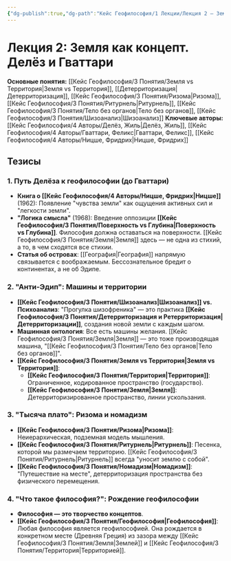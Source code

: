 ```yaml
---
{"dg-publish":true,"dg-path":"Кейс Геофилософия/1 Лекции/Лекция 2 – Земля как концепт","permalink":"/kejs-geofilosofiya/1-lekczii/lekcziya-2-zemlya-kak-konczept/","dgShowLocalGraph":true}
---
```


# Лекция 2: Земля как концепт. Делёз и Гваттари

**Основные понятия:** [[Кейс Геофилософия/3 Понятия/Земля vs Территория\|Земля vs Территория]], [[Детерриторизация\|Детерриторизация]], [[Кейс Геофилософия/3 Понятия/Ризома\|Ризома]], [[Кейс Геофилософия/3 Понятия/Ритурнель\|Ритурнель]], [[Кейс Геофилософия/3 Понятия/Тело без органов\|Тело без органов]], [[Кейс Геофилософия/3 Понятия/Шизоанализ\|Шизоанализ]]
**Ключевые авторы:** [[Кейс Геофилософия/4 Авторы/Делёз, Жиль\|Делёз, Жиль]], [[Кейс Геофилософия/4 Авторы/Гваттари, Феликс\|Гваттари, Феликс]], [[Кейс Геофилософия/4 Авторы/Ницше, Фридрих\|Ницше, Фридрих]]

## Тезисы

### 1. Путь Делёза к геофилософии (до Гваттари)
- **Книга о [[Кейс Геофилософия/4 Авторы/Ницше, Фридрих\|Ницше]]** (1962): Появление "чувства земли" как ощущения активных сил и "легкости земли".
- **"Логика смысла"** (1968): Введение оппозиции **[[Кейс Геофилософия/3 Понятия/Поверхность vs Глубина\|Поверхность vs Глубина]]**. Философия должна оставаться на поверхности. [[Кейс Геофилософия/3 Понятия/Земля\|Земля]] здесь — не одна из стихий, а то, в чем сходятся все стихии.
- **Статья об островах**: [[География\|География]] напрямую связывается с воображаемым. Бессознательное бредит о континентах, а не об Эдипе.

### 2. "Анти-Эдип": Машины и территории
- **[[Кейс Геофилософия/3 Понятия/Шизоанализ\|Шизоанализ]] vs. Психоанализ**: "Прогулка шизофреника" — это практика **[[Кейс Геофилософия/3 Понятия/Детерриторизация и Ретерриторизация\|Детерриторизации]]**, создания новой земли с каждым шагом.
- **Машинная онтология**: Все есть машины желания. [[Кейс Геофилософия/3 Понятия/Земля\|Земля]] — это тоже производящая машина, "[[Кейс Геофилософия/3 Понятия/Тело без органов\|Тело без органов]]".
- **[[Кейс Геофилософия/3 Понятия/Земля vs Территория\|Земля vs Территория]]**:
    - **[[Кейс Геофилософия/3 Понятия/Территория\|Территория]]**: Ограниченное, кодированное пространство (государство).
    - **[[Кейс Геофилософия/3 Понятия/Земля\|Земля]]**: Детерриторизированное пространство, линии ускользания.

### 3. "Тысяча плато": Ризома и номадизм
- **[[Кейс Геофилософия/3 Понятия/Ризома\|Ризома]]**: Неиерархическая, подземная модель мышления.
- **[[Кейс Геофилософия/3 Понятия/Ритурнель\|Ритурнель]]**: Песенка, которой мы размечаем территорию. [[Кейс Геофилософия/3 Понятия/Ритурнель\|Ритурнель]] всегда "уносит землю с собой".
- **[[Кейс Геофилософия/3 Понятия/Номадизм\|Номадизм]]**: "Путешествие на месте", детерриторизация пространства без физического перемещения.

### 4. "Что такое философия?": Рождение геофилософии
- **Философия — это творчество концептов**.
- **[[Кейс Геофилософия/3 Понятия/Геофилософия\|Геофилософия]]**: Любая философия является геофилософией. Она рождается в конкретном месте (Древняя Греция) из зазора между [[Кейс Геофилософия/3 Понятия/Земля\|Землей]] и [[Кейс Геофилософия/3 Понятия/Территория\|Территорией]].